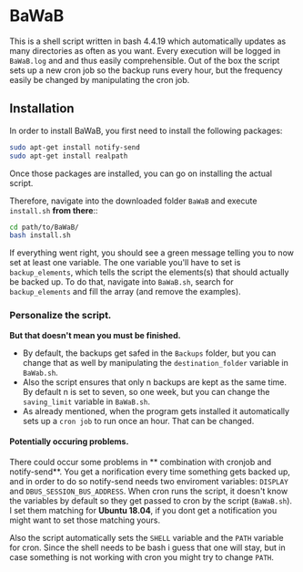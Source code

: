 # BaWaB
This is a shell script written in bash 4.4.19 which automatically updates as many directories as often as you want.
Every execution will be logged in `BaWaB.log` and and thus easily comprehensible.
Out of the box the script sets up a new cron job so the backup runs every hour, but the frequency easily be changed by manipulating the cron job.

## Installation
In order to install BaWaB, you first need to install the following packages:

```bash
sudo apt-get install notify-send
sudo apt-get install realpath
```

Once those packages are installed, you can go on installing the actual script.

Therefore, navigate into the downloaded folder `BaWaB` and execute `install.sh` **from there**::

```bash
cd path/to/BaWaB/
bash install.sh
```

If everything went right, you should see a green message telling you to now set at least one variable.
The one variable you'll have to set is `backup_elements`, which tells the script the elements(s) that should actually be backed up.
To do that, navigate into `BaWaB.sh`, search for `backup_elements` and fill the array (and remove the examples).

### Personalize the script.

**__But that doesn't mean you must be finished.__**

* By default, the backups get safed in the `Backups` folder, but you can change that as well by manipulating the `destination_folder` variable in `BaWab.sh`.
* Also the script ensures that only n backups are kept as the same time. By default n is set to seven, so one week, but you can change the `saving_limit` variable in `BaWaB.sh`.
* As already mentioned, when the program gets installed it automatically sets up a `cron job` to run once an hour. That can be changed.

#### Potentially occuring problems.
There could occur some problems in ** combination with cronjob and notify-send**.
You get a norification every time something gets backed up, and in order to do so notify-send needs two enviroment variables: `DISPLAY` and `DBUS_SESSION_BUS_ADDRESS`.
When cron runs the script, it doesn't know the variables by default so they get passed to cron by the script (`BaWaB.sh`).
I set them matching for **Ubuntu 18.04**, if you dont get a notification you might want to set those matching yours.

Also the script automatically sets the `SHELL` variable and the `PATH` variable for cron. Since the shell needs to be bash i guess that one will stay, but in case something is not working with cron you might try to change `PATH`.


